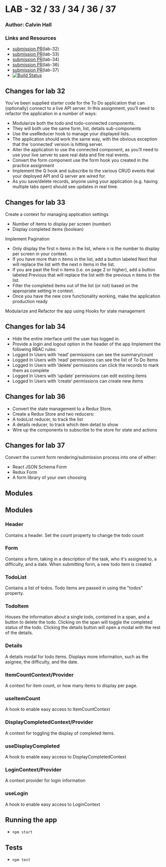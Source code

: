 # LAB - 32 / 33 / 34 / 36 / 37

### Author: Calvin Hall

### Links and Resources
* [submission PR](https://github.com/Clownvin-cr-deltav-401d4/lab-32/pull/1)(lab-32)
* [submission PR](https://github.com/Clownvin-cr-deltav-401d4/lab-32/pull/2)(lab-33)
* [submission PR](https://github.com/Clownvin-cr-deltav-401d4/lab-32/pull/3)(lab-34)
* [submission PR](https://github.com/Clownvin-cr-deltav-401d4/lab-32/pull/4)(lab-36)
* [submission PR](https://github.com/Clownvin-cr-deltav-401d4/lab-32/pull/5)(lab-37)
* [![Build Status](https://www.travis-ci.com/Clownvin-cr-deltav-401d4/lab-32.svg?branch=dev)](https://www.travis-ci.com/Clownvin-cr-deltav-401d4/lab-32)

## Changes for lab 32

You’ve been supplied starter code for the To Do application that can (optionally) connect to a live API server. In this assignment, you’ll need to refactor the application in a number of ways:
* Modularize both the todo and todo-connected components.
* They will both use the same form, list, details sub-components
* Use the useReducer hook to manage your displayed lists.
* The application should work the same way, with the obvious exception that the ‘connected’ version is hitting server.
* Alter the application to use the connected component, as you’ll need to use your live server to save real data and fire real events.
* Convert the form component use the form hook you created in the practice assignment
* Implement the Q hook and subscribe to the various CRUD events that your deployed API and Q server are wired for.
* As you save/delete records, anyone using your application (e.g. having multiple tabs open) should see updates in real time.
## Changes for lab 33
Create a context for managing application settings
* Number of items to display per screen (number)
* Display completed items (boolean)

Implement Pagination

* Only display the first n items in the list, where n is the number to display per screen in your context.
* If you have more than n items in the list, add a button labeled Next that will replace the list with the next n items in the list.
* If you are past the first n items (i.e. on page 2 or higher), add a button labeled Previous that will replace the list with the previous n items in the list.
* Filter the completed items out of the list (or not) based on the appropriate setting in context.
* Once you have the new core functionality working, make the application production ready

Modularize and Refactor the app using Hooks for state management

## Changes for lab 34

* Hide the entire interface until the user has logged in.
* Provide a login and logout option in the header of the app
Implement the following RBAC rules:
* Logged In Users with ‘read’ permissions can see the summary/count
* Logged In Users with ‘read’ permissions can see the list of To Do Items
* Logged In Users with ‘delete’ permissions can click the records to mark them as complete
* Logged In Users with ‘update’ permissions can edit existing items
* Logged In Users with ‘create’ permissions can create new items

## Changes for lab 36

* Convert the state management to a Redux Store.
* Create a Redux Store and two reducers:
* A todoList reducer, to track the list
* A details reducer, to track which item detail to show
* Wire up the components to subscribe to the store for state and actions

## Changes for lab 37

Convert the current form rendering/submission process into one of either:

* React JSON Schema Form
* Redux Form
* A form library of your own choosing

## Modules
## Modules
### Header
Contains a header. Set the count property to change the todo count

### Form
Contains a form, taking in a description of the task, who it's assigned to, a difficulty, and a date. When submitting form, a new todo item is created

### TodoList
Contains a list of todos. Todo items are passed in using the "todos" property.

### TodoItem
Houses the information about a single todo, contained in a span, and a button to delete the todo. Clicking on the span will toggle the completed status of the todo.
Clicking the details button will open a modal with the rest of the details.

### Details
A details modal for todo items. Displays more information, such as the asignee, the difficulty, and the date.

### ItemCountContext/Provider
A context for item count, or how many items to display per page.

### useItemCount
A hook to enable easy access to ItemCountContext

### DisplayCompletedContext/Provider
A context for toggling the display of completed items.

### useDisplayCompleted
A hook to enable easy access to DisplayCompletedContext

### LoginContext/Provider
A context provider for login information

### useLogin
A hook to enable easy access to LoginContext

## Running the app
* `npm start`
  
## Tests
* `npm test`
